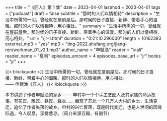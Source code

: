 +++
title = "《匠人》第 1 集"
date = 2023-04-01
lastmod = 2023-04-01
tags = ["podcast"]
draft = false
subtitle = "那时的人们以情相待"
description = "生活中所需的一切，曾经就在屋前屋后。那时候的日子直接、新鲜、带着手心的温暖。那时的人们以情相待，用心相处。"
summary = "生活中所需的一切，曾经就在屋前屋后。那时候的日子直接、新鲜、带着手心的温暖。那时的人们以情相待，用心相处。"
url = "/jr-1.html"
duration = "0:21:10.296000"
length = 10162393
external_mp3 = "yes"
mp3 = "ting-2022.shufang.org/jiang-ren/workman_01_v2.1.mp3"
author_name = "申赋渔"
reader = "xiali"
reader_name = "夏利"
episodes_amount = 4
episodes_base_url = "jr"
books = "jr"
+++

{{< blockquote >}}
生活中所需的一切，曾经就在屋前屋后。那时候的日子直接、新鲜、带着手心的温暖。那时的人们以情相待，用心相处。  
—— 申赋渔《匠人》
{{< /blockquote >}}

本书讲述了作者申赋渔的家乡 —— 申村中一个个手工艺匠人及其家族的命运故事，有花匠、雕匠、铁匠、裁衣…… 展现了苏北一个几万人大村的乡土、生活变迁，追忆了作者失落的故乡。申村的兴亡衰落，既是时代变迁，也是人世间的因缘际遇，令人叹息，深觉悲凉。（简介来源豆瓣，有删节）
